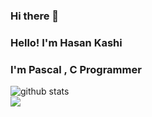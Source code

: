 ### Hi there 👋

### Hello! I'm Hasan Kashi

### I'm Pascal , C Programmer
![github stats](https://github-readme-stats.vercel.app/api?username=hasan-kashi&show_icons=true&include_all_commits=true&theme=chartreuse-dark&cache_seconds=3200) \
<img align="center" src="https://github-readme-stats.anuraghazra1.vercel.app/api/top-langs/?username=hasan-kashi&layout=compact&theme=chartreuse-dark" />



